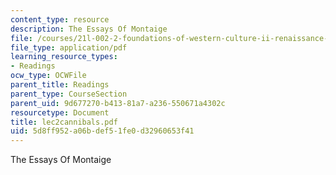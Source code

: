 ```yaml
---
content_type: resource
description: The Essays Of Montaige
file: /courses/21l-002-2-foundations-of-western-culture-ii-renaissance-to-modernity-spring-2003/5d8ff952a06bdef51fe0d32960653f41_lec2cannibals.pdf
file_type: application/pdf
learning_resource_types:
- Readings
ocw_type: OCWFile
parent_title: Readings
parent_type: CourseSection
parent_uid: 9d677270-b413-81a7-a236-550671a4302c
resourcetype: Document
title: lec2cannibals.pdf
uid: 5d8ff952-a06b-def5-1fe0-d32960653f41
---
```

The Essays Of Montaige

